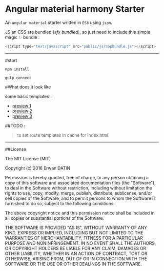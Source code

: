 Angular material harmony Starter
====

An `angular material` starter written in `ES6` using `jspm`. 

JS an CSS are bundled (*sfx bundled*), so just need to include this simple magic :sparkles: bundle :
```javascript
<script type="text/javascript" src="public/js/appBundle.js"></script>
```

___

#start


```shell
npm install

gulp connect  
```

#What does it look like 

some basic templates :

- [preview 1](https://rawgit.com/MacKentoch/angular-material-harmony-starter/master/demo2.html)
- [preview 2](https://rawgit.com/MacKentoch/angular-material-harmony-starter/master/demo1.html)
- [preview 3](https://rawgit.com/MacKentoch/angular-material-harmony-starter/master/demo3.html)


##TODO :

> to set route templates in cache for index.html 

___
##License

The MIT License (MIT)

Copyright (c) 2016 Erwan DATIN

Permission is hereby granted, free of charge, to any person obtaining a copy
of this software and associated documentation files (the "Software"), to deal
in the Software without restriction, including without limitation the rights
to use, copy, modify, merge, publish, distribute, sublicense, and/or sell
copies of the Software, and to permit persons to whom the Software is
furnished to do so, subject to the following conditions:

The above copyright notice and this permission notice shall be included in
all copies or substantial portions of the Software.

THE SOFTWARE IS PROVIDED "AS IS", WITHOUT WARRANTY OF ANY KIND, EXPRESS OR
IMPLIED, INCLUDING BUT NOT LIMITED TO THE WARRANTIES OF MERCHANTABILITY,
FITNESS FOR A PARTICULAR PURPOSE AND NONINFRINGEMENT. IN NO EVENT SHALL THE
AUTHORS OR COPYRIGHT HOLDERS BE LIABLE FOR ANY CLAIM, DAMAGES OR OTHER
LIABILITY, WHETHER IN AN ACTION OF CONTRACT, TORT OR OTHERWISE, ARISING FROM,
OUT OF OR IN CONNECTION WITH THE SOFTWARE OR THE USE OR OTHER DEALINGS IN
THE SOFTWARE.
